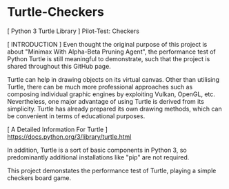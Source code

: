 # Turtle-Checkers
[ Python 3 Turtle Library ] Pilot-Test: Checkers

[ INTRODUCTION ]
Even thought the original purpose of this project is about "Minimax With Alpha-Beta Pruning Agent",
the performance test of Python Turtle is still meaningful to demonstrate,
such that the project is shared throughout this GitHub page.

Turtle can help in drawing objects on its virtual canvas.
Other than utilising Turtle, there can be much more professional approaches
such as composing individual graphic engines by exploiting Vulkan, OpenGL, etc.
Nevertheless, one major advantage of using Turtle is derived from its simplicity.
Turtle has already prepared its own drawing methods,
which can be convenient in terms of educational purposes.

[ A Detailed Information For Turtle ]
https://docs.python.org/3/library/turtle.html

In addition, Turtle is a sort of basic components in Python 3,
so predominantly additional installations like "pip" are not required.

This project demonstates the performance test of Turtle,
playing a simple checkers board game.
